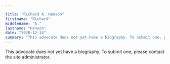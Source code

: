 ```yaml
---

title: "Richard A. Hanson"
firstname: "Richard"
middlename: "A."
lastname: "Hanson"
date: "2020-12-14"
summary: "This advocate does not yet have a biography. To submit one, please contact the site administrator."
---
```

This advocate does not yet have a biography. To submit one, please contact the site administrator.

